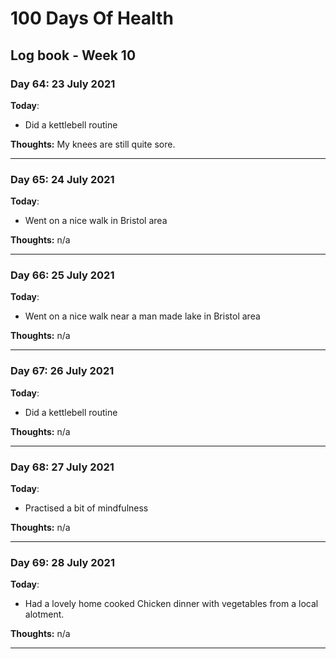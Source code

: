 # 100 Days Of Health

## Log book - Week 10

### Day 64: 23 July 2021

**Today**:

* Did a kettlebell routine

**Thoughts:** My knees are still quite sore.

---

### Day 65: 24 July 2021

**Today**:

* Went on a nice walk in Bristol area

**Thoughts:** n/a

---

### Day 66: 25 July 2021

**Today**:

* Went on a nice walk near a man made lake in Bristol area

**Thoughts:** n/a

---

### Day 67: 26 July 2021

**Today**:

* Did a kettlebell routine

**Thoughts:** n/a

---

### Day 68: 27 July 2021

**Today**:

* Practised a bit of mindfulness

**Thoughts:** n/a

---

### Day 69: 28 July 2021

**Today**:

* Had a lovely home cooked Chicken dinner with vegetables from a local alotment.

**Thoughts:** n/a

---